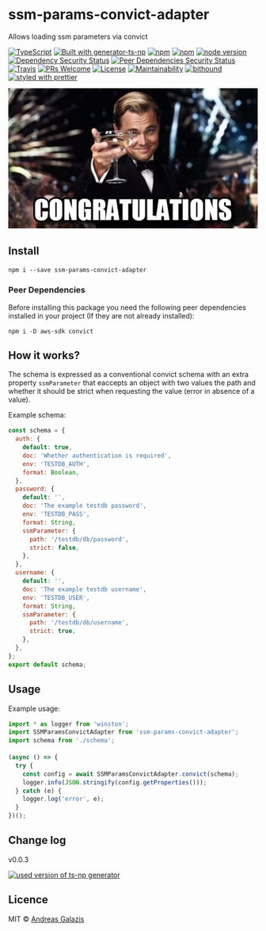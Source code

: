# ssm-params-convict-adapter
Allows loading ssm parameters via convict

[![TypeScript](https://badges.frapsoft.com/typescript/code/typescript.svg?v=101)](https://github.com/ellerbrock/typescript-badges/)
[![Built with generator-ts-np](https://img.shields.io/badge/scaffolding-ts_np-2699ad.svg)](https://github.com/vajahath/generator-ts-np)
[![npm](https://img.shields.io/npm/v/ssm-params-convict-adapter.svg)](https://www.npmjs.com/package/ssm-params-convict-adapter)
[![npm](https://img.shields.io/npm/dt/ssm-params-convict-adapter.svg)]()
[![node version](https://img.shields.io/node/v/ssm-params-convict-adapter/latest.svg)]()
[![Dependency Security Status](https://david-dm.org/agalazis/ssm-params-convict-adapter.svg)](https://david-dm.org/agalazis/ssm-params-convict-adapter)
[![Peer Dependencies Security Status](https://david-dm.org/agalazis/ssm-params-convict-adapter/peer-status.svg)](https://david-dm.org/agalazis/ssm-params-convict-adapter?type=peer)
[![Travis](https://img.shields.io/travis/agalazis/ssm-params-convict-adapter.svg)](https://travis-ci.org/agalazis/ssm-params-convict-adapter)
[![PRs Welcome](https://img.shields.io/badge/PRs-welcome-brightgreen.svg)](https://github.com/agalazis/ssm-params-convict-adapter/blob/master/.github/CONTRIBUTING.md)
[![License](https://img.shields.io/github/license/agalazis/ssm-params-convict-adapter.svg)]()
[![Maintainability](https://api.codeclimate.com/v1/badges/05af23a820bd94699757/maintainability)](https://codeclimate.com/github/agalazis/ssm-params-convict-adapter/maintainability)
[![bithound](https://img.shields.io/bithound/code/github/agalazis/ssm-params-convict-adapter.svg)](https://www.bithound.io/github/agalazis/ssm-params-convict-adapter)
[![styled with prettier](https://img.shields.io/badge/code_style-prettier-ff69b4.svg)](https://github.com/prettier/prettier)

<!-- [![License](https://img.shields.io/github/license/agalazis/ssm-params-convict-adapter.svg)]
() -->

![](media/cong.jpg)

## Install

```
npm i --save ssm-params-convict-adapter
```

### Peer Dependencies
Before installing this package you need the following peer dependencies installed in your project (If they are not already installed):

```
npm i -D aws-sdk convict
```

## How it works?
The schema is expressed as a conventional convict schema with an extra property `ssmParameter` that eaccepts an object with two values the path and whether it should be strict when requesting the value (error in absence of a value).

Example schema:
```js
const schema = {
  auth: {
    default: true,
    doc: 'Whether authentication is required',
    env: 'TESTDB_AUTH',
    format: Boolean,
  },
  password: {
    default: '',
    doc: 'The example testdb password',
    env: 'TESTDB_PASS',
    format: String,
    ssmParameter: {
      path: '/testdb/db/password',
      strict: false,
    },
  },
  username: {
    default: '',
    doc: 'The example testdb username',
    env: 'TESTDB_USER',
    format: String,
    ssmParameter: {
      path: '/testdb/db/username',
      strict: true,
    },
  },
};
export default schema;
```

## Usage
Example usage:
```js
import * as logger from 'winston';
import SSMParamsConvictAdapter from 'ssm-params-convict-adapter';
import schema from './schema';

(async () => {
  try {
    const config = await SSMParamsConvictAdapter.convict(schema);
    logger.info(JSON.stringify(config.getProperties()));
  } catch (e) {
    logger.log('error', e);
  }
})();
```

## Change log
v0.0.3

[![used version of ts-np generator](https://img.shields.io/badge/ts--np-v1.0.2-a5a5a5.svg?style=flat-square)](https://github.com/vajahath/generator-ts-np)

## Licence
MIT &copy; [Andreas Galazis](https://twitter.com/agalazis)
